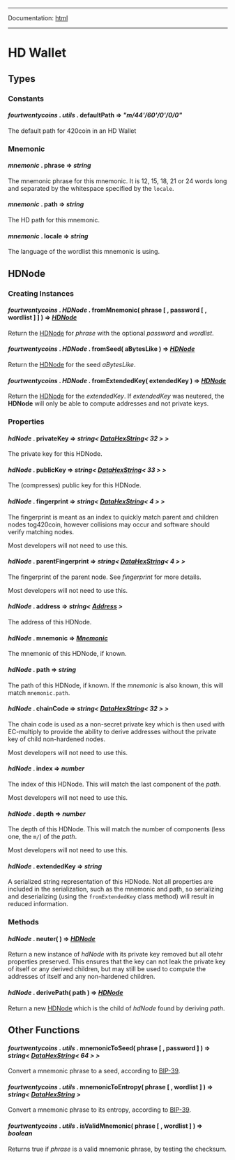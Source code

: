 -----

Documentation: [html](https://420integrated.com/wiki/)

-----

HD Wallet
=========

Types
-----

### Constants

#### *fourtwentycoins* . *utils* . **defaultPath** => *"m/44'/60'/0'/0/0"*

The default path for 420coin in an HD Wallet


### Mnemonic

#### *mnemonic* . **phrase** => *string*

The mnemonic phrase for this mnemonic. It is 12, 15, 18, 21 or 24 words long and separated by the whitespace specified by the `locale`.


#### *mnemonic* . **path** => *string*

The HD path for this mnemonic.


#### *mnemonic* . **locale** => *string*

The language of the wordlist this mnemonic is using.


HDNode
------

### Creating Instances

#### *fourtwentycoins* . *HDNode* . **fromMnemonic**( phrase [ , password [ , wordlist ] ] ) => *[HDNode](/v5/api/utils/hdnode/#HDNode)*

Return the [HDNode](/v5/api/utils/hdnode/#HDNode) for *phrase* with the optional *password* and *wordlist*.


#### *fourtwentycoins* . *HDNode* . **fromSeed**( aBytesLike ) => *[HDNode](/v5/api/utils/hdnode/#HDNode)*

Return the [HDNode](/v5/api/utils/hdnode/#HDNode) for the seed *aBytesLike*.


#### *fourtwentycoins* . *HDNode* . **fromExtendedKey**( extendedKey ) => *[HDNode](/v5/api/utils/hdnode/#HDNode)*

Return the [HDNode](/v5/api/utils/hdnode/#HDNode) for the *extendedKey*. If *extendedKey* was neutered, the **HDNode** will only be able to compute addresses and not private keys.


### Properties

#### *hdNode* . **privateKey** => *string< [DataHexString](/v5/api/utils/bytes/#DataHexString)< 32 > >*

The private key for this HDNode.


#### *hdNode* . **publicKey** => *string< [DataHexString](/v5/api/utils/bytes/#DataHexString)< 33 > >*

The (compresses) public key for this HDNode.


#### *hdNode* . **fingerprint** => *string< [DataHexString](/v5/api/utils/bytes/#DataHexString)< 4 > >*

The fingerprint is meant as an index to quickly match parent and children nodes tog420coin, however collisions may occur and software should verify matching nodes.

Most developers will not need to use this.


#### *hdNode* . **parentFingerprint** => *string< [DataHexString](/v5/api/utils/bytes/#DataHexString)< 4 > >*

The fingerprint of the parent node. See *fingerprint* for more details.

Most developers will not need to use this.


#### *hdNode* . **address** => *string< [Address](/v5/api/utils/address/#address) >*

The address of this HDNode.


#### *hdNode* . **mnemonic** => *[Mnemonic](/v5/api/utils/hdnode/#Mnemonic)*

The mnemonic of this HDNode, if known.


#### *hdNode* . **path** => *string*

The path of this HDNode, if known. If the *mnemonic* is also known, this will match `mnemonic.path`.


#### *hdNode* . **chainCode** => *string< [DataHexString](/v5/api/utils/bytes/#DataHexString)< 32 > >*

The chain code is used as a non-secret private key which is then used with EC-multiply to provide the ability to derive addresses without the private key of child non-hardened nodes.

Most developers will not need to use this.


#### *hdNode* . **index** => *number*

The index of this HDNode. This will match the last component of the *path*.

Most developers will not need to use this.


#### *hdNode* . **depth** => *number*

The depth of this HDNode. This will match the number of components (less one, the `m/`) of the *path*.

Most developers will not need to use this.


#### *hdNode* . **extendedKey** => *string*

A serialized string representation of this HDNode. Not all properties are included in the serialization, such as the mnemonic and path, so serializing and deserializing (using the `fromExtendedKey` class method) will result in reduced information.


### Methods

#### *hdNode* . **neuter**( ) => *[HDNode](/v5/api/utils/hdnode/#HDNode)*

Return a new instance of *hdNode* with its private key removed but all otehr properties preserved. This ensures that the key can not leak the private key of itself or any derived children, but may still be used to compute the addresses of itself and any non-hardened children.


#### *hdNode* . **derivePath**( path ) => *[HDNode](/v5/api/utils/hdnode/#HDNode)*

Return a new [HDNode](/v5/api/utils/hdnode/#HDNode) which is the child of *hdNode* found by deriving *path*.


Other Functions
---------------

#### *fourtwentycoins* . *utils* . **mnemonicToSeed**( phrase [ , password ] ) => *string< [DataHexString](/v5/api/utils/bytes/#DataHexString)< 64 > >*

Convert a mnemonic phrase to a seed, according to [BIP-39](https://en.bitcoin.it/wiki/BIP_0039).


#### *fourtwentycoins* . *utils* . **mnemonicToEntropy**( phrase [ , wordlist ] ) => *string< [DataHexString](/v5/api/utils/bytes/#DataHexString) >*

Convert a mnemonic phrase to its entropy, according to [BIP-39](https://en.bitcoin.it/wiki/BIP_0039).


#### *fourtwentycoins* . *utils* . **isValidMnemonic**( phrase [ , wordlist ] ) => *boolean*

Returns true if *phrase* is a valid mnemonic phrase, by testing the checksum.


